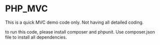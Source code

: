 # PHP_MVC
This is a quick MVC demo code only. Not having all detailed coding.

to run this code, please install composer and phpunit. Use composer.json file to install all dependencies.
